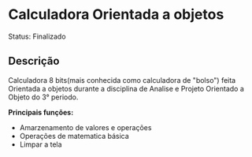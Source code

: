 <h1> Calculadora Orientada a objetos </h1>

Status: Finalizado

<h2> Descrição </h2>

Calculadora 8 bits(mais conhecida como calculadora de "bolso") feita Orientada a objetos durante a disciplina de Analise e Projeto Orientado a Objeto do 3° periodo.

**Principais funções:**

* Amarzenamento de valores e operações
* Operações de matematica básica
* Limpar a tela
